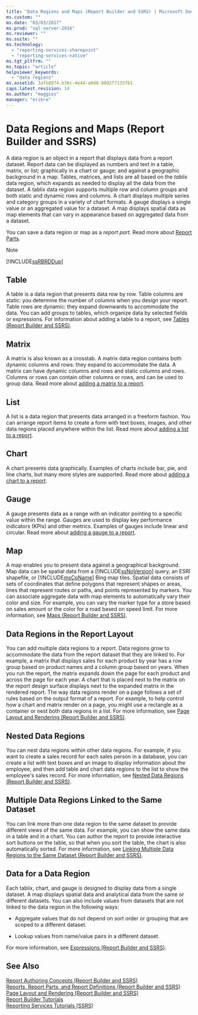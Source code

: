 ```yaml
---
title: "Data Regions and Maps (Report Builder and SSRS) | Microsoft Docs"
ms.custom: ""
ms.date: "03/03/2017"
ms.prod: "sql-server-2016"
ms.reviewer: ""
ms.suite: ""
ms.technology: 
  - "reporting-services-sharepoint"
  - "reporting-services-native"
ms.tgt_pltfrm: ""
ms.topic: "article"
helpviewer_keywords: 
  - "data regions"
ms.assetid: 3afb8874-b36c-4e44-a0d8-80d2f7135fb1
caps.latest.revision: 14
ms.author: "maggies"
manager: "erikre"
---
```

# Data Regions and Maps (Report Builder and SSRS)
  A data region is an object in a report that displays data from a report dataset. Report data can be displayed as numbers and text in a table, matrix, or list; graphically in a chart or gauge; and against a geographic background in a map. Tables, matrices, and lists are all based on the *tablix* data region, which expands as needed to display all the data from the dataset. A tablix data region supports multiple row and column groups and both static and dynamic rows and columns. A chart displays multiple series and category groups in a variety of chart formats. A gauge displays a single value or an aggregated value for a dataset. A map displays spatial data as map elements that can vary in appearance based on aggregated data from a dataset.  
  
 You can save a data region or map as a *report part*. Read more about [Report Parts](../../reporting-services/report-design/report-parts-report-builder-and-ssrs.md).  
  
> [!NOTE]  
>  [!INCLUDE[ssRBRDDup](../../a9retired/includes/ssrbrddup-md.md)]  
  
## Table  
 A table is a data region that presents data row by row. Table columns are static: you determine the number of columns when you design your report. Table rows are dynamic: they expand downwards to accommodate the data. You can add groups to tables, which organize data by selected fields or expressions. For information about adding a table to a report, see [Tables &#40;Report Builder  and SSRS&#41;](../../reporting-services/report-design/tables-report-builder-and-ssrs.md).  
  
## Matrix  
 A matrix is also known as a crosstab. A matrix data region contains both dynamic columns and rows: they expand to accommodate the data. A matrix can have dynamic columns and rows and static columns and rows. Columns or rows can contain other columns or rows, and can be used to group data. Read more about [adding a matrix to a report](../../reporting-services/report-design/create-a-matrix-report-builder-and-ssrs.md).  
  
## List  
 A list is a data region that presents data arranged in a freeform fashion. You can arrange report items to create a form with text boxes, images, and other data regions placed anywhere within the list. Read more about [adding a list to a report](../../reporting-services/report-design/create-invoices-and-forms-with-lists-report-builder-and-ssrs.md).  
  
## Chart  
 A chart presents data graphically. Examples of charts include bar, pie, and line charts, but many more styles are supported. Read more about [adding a chart to a report](../../reporting-services/report-design/charts-report-builder-and-ssrs.md).  
  
## Gauge  
 A gauge presents data as a range with an indicator pointing to a specific value within the range. Gauges are used to display key performance indicators (KPIs) and other metrics. Examples of gauges include linear and circular. Read more about [adding a gauge to a report](../../reporting-services/report-design/gauges-report-builder-and-ssrs.md).  
  
## Map  
 A map enables you to present data against a geographical background. Map data can be spatial data from a [!INCLUDE[ssNoVersion](../../a9notintoc/includes/ssnoversion-md.md)] query, an ESRI shapefile, or [!INCLUDE[msCoName](../../a9notintoc/includes/msconame-md.md)] Bing map tiles. Spatial data consists of sets of coordinates that define polygons that represent shapes or areas, lines that represent routes or paths, and points represented by markers. You can associate aggregate data with map elements to automatically vary their color and size. For example, you can vary the marker type for a store based on sales amount or the color for a road based on speed limit. For more information, see [Maps &#40;Report Builder and SSRS&#41;](../../reporting-services/report-design/maps-report-builder-and-ssrs.md).  
  
## Data Regions in the Report Layout  
 You can add multiple data regions to a report. Data regions grow to accommodate the data from the report dataset that they are linked to. For example, a matrix that displays sales for each product by year has a row group based on product names and a column group based on years. When you run the report, the matrix expands down the page for each product and across the page for each year. A chart that is placed next to the matrix on the report design surface displays next to the expanded matrix in the rendered report. The way data regions render on a page follows a set of rules based on the output format of a report. For example, to help control how a chart and matrix render on a page, you might use a rectangle as a container or nest both data regions in a list. For more information, see [Page Layout and Rendering &#40;Report Builder and SSRS&#41;](../../reporting-services/report-design/page-layout-and-rendering-report-builder-and-ssrs.md).  
  
## Nested Data Regions  
 You can nest data regions within other data regions. For example, if you want to create a sales record for each sales person in a database, you can create a list with text boxes and an image to display information about the employee, and then add table and chart data regions to the list to show the employee's sales record. For more information, see [Nested Data Regions &#40;Report Builder and SSRS&#41;](../../reporting-services/report-design/nested-data-regions-report-builder-and-ssrs.md).  
  
## Multiple Data Regions Linked to the Same Dataset  
 You can link more than one data region to the same dataset to provide different views of the same data. For example, you can show the same data in a table and in a chart. You can author the report to provide interactive sort buttons on the table, so that when you sort the table, the chart is also automatically sorted. For more information, see [Linking Multiple Data Regions to the Same Dataset &#40;Report Builder and SSRS&#41;](../../reporting-services/report-design/linking-multiple-data-regions-to-the-same-dataset-report-builder-and-ssrs.md).  
  
## Data for a Data Region  
 Each tablix, chart, and gauge is designed to display data from a single dataset. A map displays spatial data and analytical data from the same or different datasets. You can also include values from datasets that are not linked to the data region in the following ways:  
  
-   Aggregate values that do not depend on sort order or grouping that are scoped to a different dataset.  
  
-   Lookup values from name/value pairs in a different dataset.  
  
 For more information, see [Expressions &#40;Report Builder and SSRS&#41;](../../reporting-services/report-design/expressions-report-builder-and-ssrs.md).  
  
## See Also  
 [Report Authoring Concepts &#40;Report Builder and SSRS&#41;](../../reporting-services/report-design/report-authoring-concepts-report-builder-and-ssrs.md)   
 [Reports, Report Parts, and Report Definitions &#40;Report Builder and SSRS&#41;](../../reporting-services/report-design/reports-report-parts-and-report-definitions-report-builder-and-ssrs.md)   
 [Page Layout and Rendering &#40;Report Builder and SSRS&#41;](../../reporting-services/report-design/page-layout-and-rendering-report-builder-and-ssrs.md)   
 [Report Builder Tutorials](../../reporting-services/tutorials/report-builder-tutorials.md)   
 [Reporting Services Tutorials &#40;SSRS&#41;](../../reporting-services/tutorials/reporting-services-tutorials-ssrs.md)  
  
  